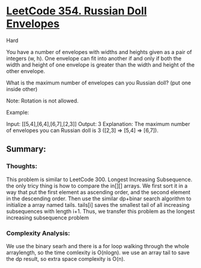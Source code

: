 # [LeetCode 354. Russian Doll Envelopes](https://leetcode.com/problems/russian-doll-envelopes/)

Hard


You have a number of envelopes with widths and heights given as a pair of integers (w, h). One envelope can fit into another if and only if both the width and height of one envelope is greater than the width and height of the other envelope.

What is the maximum number of envelopes can you Russian doll? (put one inside other)

Note:
Rotation is not allowed.

Example:

Input: [[5,4],[6,4],[6,7],[2,3]]
Output: 3 
Explanation: The maximum number of envelopes you can Russian doll is 3 ([2,3] => [5,4] => [6,7]).


## Summary:

### Thoughts:

This problem is similar to LeetCode 300. Longest Increasing Subsequence. the only tricy thing is how to compare the in[][] arrays. 
We first sort it in a way that put the first element as ascending order, and the second element in the descending order.
Then use the similar dp+binar search algorithm to initialize a array named tails. tails[i] saves the smallest tail of all increasing subsequences with length i+1. Thus, we transfer this problem as the longest increasing subsequence problem

### Complexity Analysis:
We use the binary searh and there is a for loop walking through the whole arraylength, so the time comlexity is O(nlogn).
we use an array tail to save the dp result, so extra space complexity is O(n).

